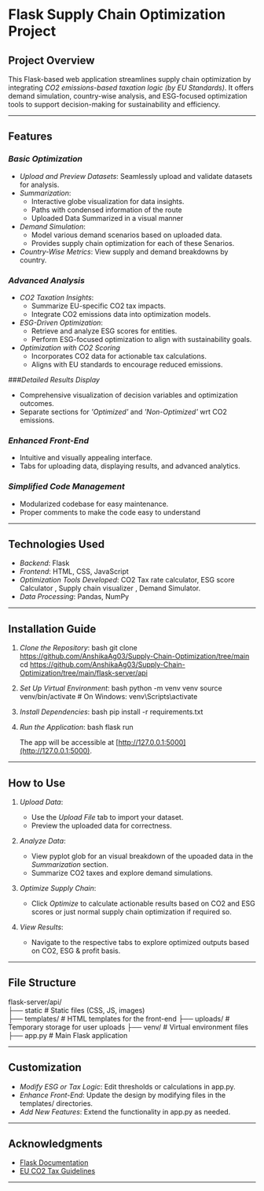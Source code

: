 # Flask Supply Chain Optimization Project

## Project Overview
This Flask-based web application streamlines supply chain optimization by integrating *CO2 emissions-based taxation logic (by EU Standards)*. It offers demand simulation, country-wise analysis, and ESG-focused optimization tools to support decision-making for sustainability and efficiency.

---

## Features

### *Basic Optimization*
- *Upload and Preview Datasets*: Seamlessly upload and validate datasets for analysis.
- *Summarization*: 
   - Interactive globe visualization for data insights.
   - Paths with condensed information of the route
   - Uploaded Data Summarized in a visual manner 
- *Demand Simulation*: 
   - Model various demand scenarios based on uploaded data. 
   - Provides supply chain optimization for each of these Senarios.
- *Country-Wise Metrics*: View supply and demand breakdowns by country.

### *Advanced Analysis*
- *CO2 Taxation Insights*:
  - Summarize EU-specific CO2 tax impacts.
  - Integrate CO2 emissions data into optimization models.
- *ESG-Driven Optimization*:
  - Retrieve and analyze ESG scores for entities.
  - Perform ESG-focused optimization to align with sustainability goals.
- *Optimization with CO2 Scoring*
   - Incorporates CO2 data for actionable tax calculations.
   - Aligns with EU standards to encourage reduced emissions.

###*Detailed Results Display*
   - Comprehensive visualization of decision variables and optimization outcomes.
   - Separate sections for *'Optimized'* and *'Non-Optimized'* wrt CO2 emissions.

### *Enhanced Front-End*
- Intuitive and visually appealing interface.
- Tabs for uploading data, displaying results, and advanced analytics.

### *Simplified Code Management*
- Modularized codebase for easy maintenance.
- Proper comments to make the code easy to understand

---

## Technologies Used

- *Backend*: Flask  
- *Frontend*: HTML, CSS, JavaScript 
- *Optimization Tools Developed*: CO2 Tax rate calculator, ESG score Calculator , Supply chain visualizer , Demand Simulator.
- *Data Processing*: Pandas, NumPy 

---

## Installation Guide

1. *Clone the Repository*:
   bash
   git clone https://github.com/AnshikaAg03/Supply-Chain-Optimization/tree/main
   cd https://github.com/AnshikaAg03/Supply-Chain-Optimization/tree/main/flask-server/api
   

2. *Set Up Virtual Environment*:
   bash
   python -m venv venv
   source venv/bin/activate  # On Windows: venv\Scripts\activate
   

3. *Install Dependencies*:
   bash
   pip install -r requirements.txt
   

4. *Run the Application*:
   bash
   flask run
   
   The app will be accessible at [http://127.0.0.1:5000](http://127.0.0.1:5000).

---

## How to Use

1. *Upload Data*:
   - Use the *Upload File* tab to import your dataset.
   - Preview the uploaded data for correctness.

2. *Analyze Data*:
   - View pyplot glob for an visual breakdown of the upoaded data in the *Summarization* section.
   - Summarize CO2 taxes and explore demand simulations.

3. *Optimize Supply Chain*:
   - Click *Optimize* to calculate actionable results based on CO2 and ESG scores or just normal supply chain optimization if required so.

4. *View Results*:
   - Navigate to the respective tabs to explore optimized outputs based on CO2, ESG & profit basis.

---

## File Structure

flask-server/api/       
├── static             # Static files (CSS, JS, images)       
├── templates/         # HTML templates for the front-end
├── uploads/           # Temporary storage for user uploads
├── venv/              # Virtual environment files
├── app.py             # Main Flask application


---

## Customization

- *Modify ESG or Tax Logic*: Edit thresholds or calculations in app.py.
- *Enhance Front-End*: Update the design by modifying files in the templates/ directories.
- *Add New Features*: Extend the functionality in app.py as needed.

---

## Acknowledgments
- [Flask Documentation](https://flask.palletsprojects.com/)
- [EU CO2 Tax Guidelines](https://europa.eu/)

---
